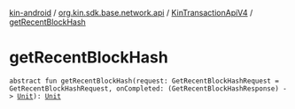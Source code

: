 [kin-android](../../index.md) / [org.kin.sdk.base.network.api](../index.md) / [KinTransactionApiV4](index.md) / [getRecentBlockHash](./get-recent-block-hash.md)

# getRecentBlockHash

`abstract fun getRecentBlockHash(request: GetRecentBlockHashRequest = GetRecentBlockHashRequest, onCompleted: (GetRecentBlockHashResponse) -> `[`Unit`](https://kotlinlang.org/api/latest/jvm/stdlib/kotlin/-unit/index.html)`): `[`Unit`](https://kotlinlang.org/api/latest/jvm/stdlib/kotlin/-unit/index.html)